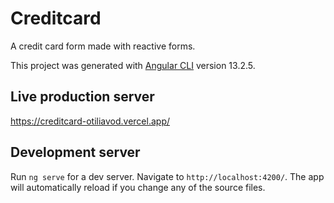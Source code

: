 # Creditcard

A credit card form made with reactive forms.

This project was generated with [Angular CLI](https://github.com/angular/angular-cli) version 13.2.5.

## Live production server

https://creditcard-otiliavod.vercel.app/

## Development server

Run `ng serve` for a dev server. Navigate to `http://localhost:4200/`. The app will automatically reload if you change any of the source files.
